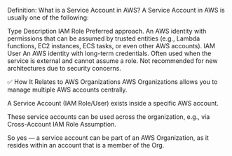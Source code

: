 Definition: What is a Service Account in AWS?
A Service Account in AWS is usually one of the following:

Type	Description
IAM Role	Preferred approach. An AWS identity with permissions that can be assumed by trusted entities (e.g., Lambda functions, EC2 instances, ECS tasks, or even other AWS accounts).
IAM User	An AWS identity with long-term credentials. Often used when the service is external and cannot assume a role. Not recommended for new architectures due to security concerns.

✅ How It Relates to AWS Organizations
AWS Organizations allows you to manage multiple AWS accounts centrally.

A Service Account (IAM Role/User) exists inside a specific AWS account.

These service accounts can be used across the organization, e.g., via Cross-Account IAM Role Assumption.

So yes — a service account can be part of an AWS Organization, as it resides within an account that is a member of the Org.

